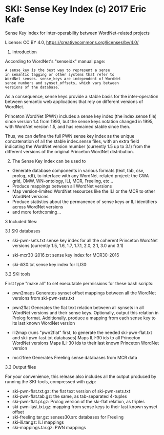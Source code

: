 # SKI: Sense Key Index (c) 2017 Eric Kafe
Sense Key Index for inter-operability between WordNet-related projects

License: CC BY 4.0, https://creativecommons.org/licenses/by/4.0/


1. Introduction

According to WordNet's "senseidx" manual page:

    A sense_key is the best way to represent a sense
    in semantic tagging or other systems that refer to
    WordNet senses. sense_keys are independent of WordNet
    sense numbers and synset_offsets, which vary between
    versions of the database.

As a consequence, sense keys provide a stable basis for the
inter-operation between semantic web applications that rely on
different versions of WordNet.

Princeton WordNet (PWN) includes a sense key index (the
index.sense file) since version 1.4 from 1993, but the sense
keys notation changed in 1995, with WordNet version 1.5,
and has remained stable since then.

Thus, we can define the full PWN sense key index as the unique
concatenation of all the stable index.sense files, with an
extra field indicating the WordNet version mumber (currently
1.5 up to 3.1) from the different versions of the original
Princeton WordNet distribution.


2. The Sense Key Index can be used to

  - Generate database components in various formats (text, tab, csv,
    prolog, rdf), to interface with any WordNet-related project: 
    the GWA grid, OMW, WN-ontology, ILI, MCR, Freeling, etc...
  - Produce mappings between all WordNet versions
  - Map version-limited WordNet resources like the ILI or the MCR
    to other WordNet versions
  - Produce statistics about the permanence of sense keys or ILI
    identifiers across WordNet versions
  - and more forthcoming...


3 Included files:

3.1 SKI databases

- ski-pwn-sets.txt
    sense key index for all the coherent Princeton WordNet versions
    (currently 1.5, 1.6, 1.7, 1.7.1, 2.0, 2.1, 3.0 and 3.1)

- ski-mcr30-2016.txt 
    sense key index for MCR30-2016

- ski-ili30.txt
    sense key index for ILI30


3.2 SKI tools

First type "make all" to set executable permissions for these bash scripts:

- pwn2maps
    Generates synset offset mappings between all the WordNet versions
    from ski-pwn-sets.txt

- pwn2flat
    Generates the flat text relation between all synsets
    in all WordNet versions and their sense keys. 
    Optionally, output this relation in Prolog format.
    Additionally, produce a mapping from each sense key
    to its last known WordNet version

- ili2map
    (runs "pwn2flat" first, to generate the needed ski-pwn-flat.txt
    and ski-pwn-last.txt databases)
    Maps ILI-30 ids to all Princeton WordNet versions
    Maps ILI-30 ids to their last known Princeton WordNet version

- mcr2free
    Generates Freeling sense databases from MCR data


3.3 Output files

For your convenience, this release also includes all the output produced
by running the SKI-tools, compressed with gzip:

- ski-pwn-flat.txt.gz: the flat text version of ski-pwn-sets.txt
- ski-pwn-flat.tab.gz: the same, as tab-separated 4-tuples
- ski-pwn-flat.pl.gz: Prolog version of the ski-flat relation, as triples
- ski-pwn-last.txt.gz: mapping from sense keys to their last known synset offset
- ski-freeling.tar.gz: senses30.src databases for Freeling
- ski-ili.tar.gz: ILI mappings
- ski-mappings.tar.gz: PWN mappings
